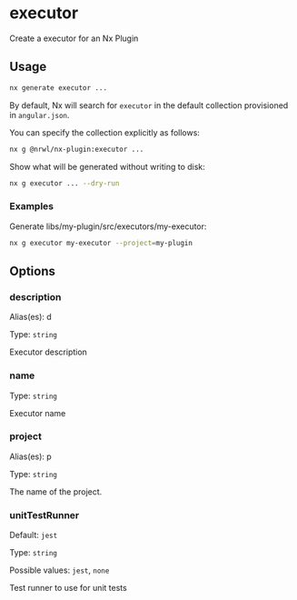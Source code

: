# executor

Create a executor for an Nx Plugin

## Usage

```bash
nx generate executor ...
```

By default, Nx will search for `executor` in the default collection provisioned in `angular.json`.

You can specify the collection explicitly as follows:

```bash
nx g @nrwl/nx-plugin:executor ...
```

Show what will be generated without writing to disk:

```bash
nx g executor ... --dry-run
```

### Examples

Generate libs/my-plugin/src/executors/my-executor:

```bash
nx g executor my-executor --project=my-plugin
```

## Options

### description

Alias(es): d

Type: `string`

Executor description

### name

Type: `string`

Executor name

### project

Alias(es): p

Type: `string`

The name of the project.

### unitTestRunner

Default: `jest`

Type: `string`

Possible values: `jest`, `none`

Test runner to use for unit tests
